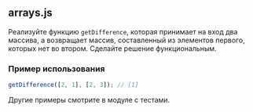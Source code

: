 ## arrays.js

Реализуйте функцию `getDifference`, которая принимает на вход два массива, а возвращает массив, составленный из элементов первого, которых нет во втором. Сделайте решение функциональным.

### Пример использования

```js
getDifference([2, 1], [2, 3]); // [1]
```

Другие примеры смотрите в модуле с тестами.
